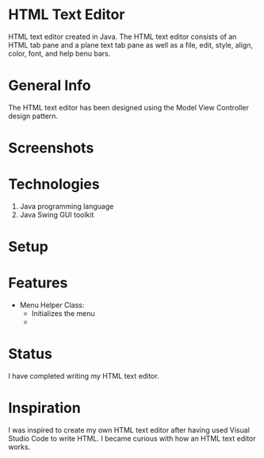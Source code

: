 # HTML Text Editor

HTML text editor created in Java. The HTML text editor consists of an HTML tab pane and a plane text tab pane as well as a file, edit, style, align, color, font, and help benu bars. 

# General Info 
The HTML text editor has been designed using the Model View Controller design pattern. 

# Screenshots 

# Technologies
1) Java programming language
2) Java Swing GUI toolkit

# Setup

# Features
* Menu Helper Class:
  * Initializes the menu
  * 

# Status
I have completed writing my HTML text editor.

# Inspiration
I was inspired to create my own HTML text editor after having used Visual Studio Code to write HTML. I became curious with how an HTML text editor works. 

